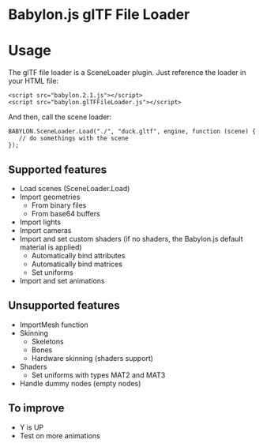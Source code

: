 # Babylon.js glTF File Loader

# Usage
The glTF file loader is a SceneLoader plugin.
Just reference the loader in your HTML file:

```
<script src="babylon.2.1.js"></script>
<script src="babylon.glTFFileLoader.js"></script>
```

And then, call the scene loader:
```
BABYLON.SceneLoader.Load("./", "duck.gltf", engine, function (scene) { 
   // do somethings with the scene
});
```

## Supported features
* Load scenes (SceneLoader.Load)
* Import geometries
    * From binary files
    * From base64 buffers
* Import lights
* Import cameras
* Import and set custom shaders (if no shaders, the Babylon.js default material is applied)
    * Automatically bind attributes
    * Automatically bind matrices
    * Set uniforms
* Import and set animations

## Unsupported features
* ImportMesh function
* Skinning
    * Skeletons
    * Bones
    * Hardware skinning (shaders support)
* Shaders
    * Set uniforms with types MAT2 and MAT3
* Handle dummy nodes (empty nodes)

## To improve
* Y is UP
* Test on more animations